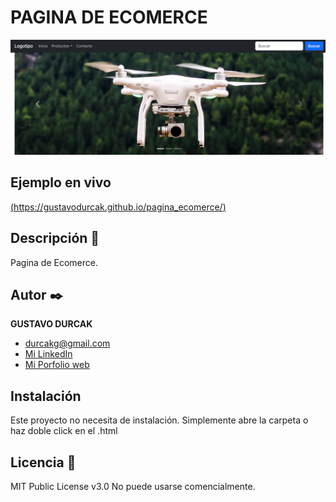 # PAGINA DE ECOMERCE
![Imagen del proyecto](https://github.com/gustavodurcak/pagina_ecomerce/blob/main/Captura%20de%20Pantalla%202022-09-20%20a%20la(s)%2011.png)

## Ejemplo en vivo
[(https://gustavodurcak.github.io/pagina_ecomerce/)](https://gustavodurcak.github.io/pagina_ecomerce/)

## Descripción 📑

Pagina de Ecomerce.

## Autor ✒️
**GUSTAVO DURCAK**

* [durcakg@gmail.com](durcakg@gmail.com)
* [Mi LinkedIn](https://www.linkedin.com/in/gustavodurcak/)
* [Mi Porfolio web](https://tu-dominio.com/)

## Instalación 
Este proyecto no necesita de instalación. Simplemente abre la carpeta o haz doble click en el .html
  
## Licencia 📄
MIT Public License v3.0
No puede usarse comencialmente.
